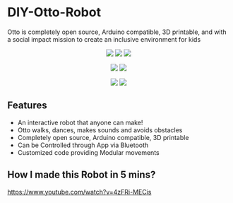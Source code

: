 
# DIY-Otto-Robot

Otto is completely open source, Arduino compatible, 3D printable, and with a social impact mission to create an inclusive environment for kids

<p align="center">
 <img src="https://user-images.githubusercontent.com/22457544/145758828-7d5d1592-b92e-405e-bd2f-a82266c99bf6.gif">
 <img src="https://user-images.githubusercontent.com/22457544/145515964-7a8c8478-45cc-4757-aabb-2ab5efedf0da.gif">
 <img src="https://user-images.githubusercontent.com/22457544/145758682-b810e2f1-1c1c-49cd-a03e-8a1268f2e961.gif">
</p>

<p align="center">
 <img src="https://user-images.githubusercontent.com/22457544/133878883-c2f314ba-6411-4052-88d0-a5c19a1a32df.gif">
 <img src="https://user-images.githubusercontent.com/22457544/133878886-4fbb642b-938a-4396-9f4e-c00a5e8fa7b9.gif">
 </p>
 
 <p align="center">
 <img src="https://user-images.githubusercontent.com/22457544/145515617-352d2f89-6f20-4bce-891a-11065101563a.gif">
 <img src="https://user-images.githubusercontent.com/22457544/145515537-a5127a39-54b0-43e7-8539-7d250ba32968.gif">
 </p>

## Features

- An interactive robot that anyone can make!
- Otto walks, dances, makes sounds and avoids obstacles
- Completely open source, Arduino compatible, 3D printable
- Can be Controlled through App via Bluetooth
- Customized code providing Modular movements


## How I made this Robot in 5 mins? 
https://www.youtube.com/watch?v=4zFRi-MECis







